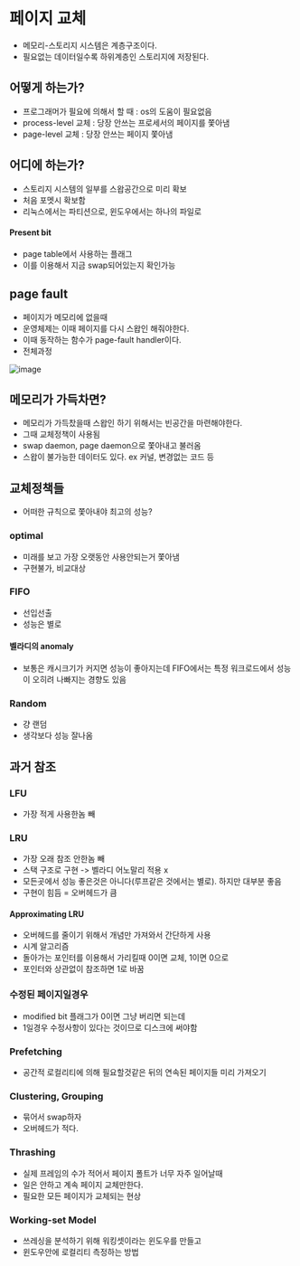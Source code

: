# 페이지 교체
- 메모리-스토리지 시스템은 계층구조이다.
- 필요없는 데이터일수록 하위계층인 스토리지에 저장된다.

## 어떻게 하는가?
- 프로그래머가 필요에 의해서 할 때 : os의 도움이 필요없음
- process-level 교체 : 당장 안쓰는 프로세서의 페이지를 쫓아냄
- page-level 교체 : 당장 안쓰는 페이지 쫓아냄

## 어디에 하는가?
- 스토리지 시스템의 일부를 스왑공간으로 미리 확보
- 처음 포멧시 확보함
- 리눅스에서는 파티션으로, 윈도우에서는 하나의 파일로

#### Present bit
- page table에서 사용하는 플래그
- 이를 이용해서 지금 swap되어있는지 확인가능

## page fault 
- 페이지가 메모리에 없을때
- 운영체제는 이때 페이지를 다시 스왑인 해줘야한다. 
- 이때 동작하는 함수가 page-fault handler이다.
- 전체과정

![image](https://user-images.githubusercontent.com/30014736/197402885-d60cf74b-db31-4fac-87e1-33e74f45798c.png)

## 메모리가 가득차면?
- 메모리가 가득찼을때 스왑인 하기 위해서는 빈공간을 마련해야한다.
- 그때 교체정책이 사용됨
- swap daemon, page daemon으로 쫓아내고 불러옴
- 스왑이 불가능한 데이터도 있다. ex 커널, 변경없는 코드 등

## 교체정책들
- 어떠한 규칙으로 쫓아내야 최고의 성능?


### optimal
- 미래를 보고 가장 오랫동안 사용안되는거 쫓아냄
- 구현불가, 비교대상

### FIFO
- 선입선출 
- 성능은 별로
#### 벨라디의 anomaly 
- 보통은 캐시크기가 커지면 성능이 좋아지는데 FIFO에서는 특정 워크로드에서 성능이 오히려 나빠지는 경향도 있음

### Random
- 걍 랜덤
- 생각보다 성능 잘나옴


## 과거 참조

### LFU 
- 가장 적게 사용한놈 빼


### LRU
- 가장 오래 참조 안한놈 빼
- 스택 구조로 구현 -> 벨라디 어노말리 적용 x
- 모든곳에서 성능 좋은것은 아니다(루프같은 것에서는 별로). 하지만 대부분 좋음
- 구현이 힘듬 = 오버헤드가 큼

#### Approximating LRU
- 오버헤드를 줄이기 위해서 개념만 가져와서 간단하게 사용
- 시계 알고리즘 
- 돌아가는 포인터를 이용해서 가리킬때 0이면 교체, 1이면 0으로
- 포인터와 상관없이 참조하면 1로 바꿈

### 수정된 페이지일경우
- modified bit 플래그가 0이면 그냥 버리면 되는데 
- 1일경우 수정사항이 있다는 것이므로 디스크에 써야함

### Prefetching
- 공간적 로컬리티에 의해 필요할것같은 뒤의 연속된 페이지들 미리 가져오기

### Clustering, Grouping
- 묶어서 swap하자
- 오버헤드가 적다.

### Thrashing
- 실제 프레임의 수가 적어서 페이지 폴트가 너무 자주 일어날때
- 일은 안하고 계속 페이지 교체만한다.
- 필요한 모든 페이지가 교체되는 현상

### Working-set Model
- 쓰레싱을 분석하기 위해 워킹셋이라는 윈도우를 만들고
- 윈도우안에 로컬리티 측정하는 방법
